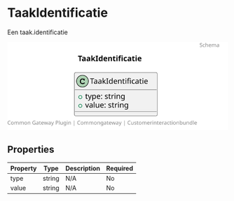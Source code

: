# TaakIdentificatie

Een taak.identificatie

![Class Diagram](https://github.com/CommonGateway/CustomerInteractionBundle/blob/documentation-2024-Klant/docs/schema/klant.taak.identificatie.svg)

## Properties

| Property | Type | Description | Required |
|----------|------|-------------|----------|
| type | string | N/A | No |
| value | string | N/A | No |
